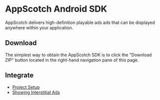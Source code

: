 AppScotch Android SDK
=================

AppScotch delivers high-definition playable ads ads that can be displayed anywhere within your application.

## Download

The simplest way to obtain the AppScotch SDK is to click the "Download ZIP" button located in the right-hand navigation pane of this page.

## Integrate
- [Project Setup](https://github.com/AppScotch/AppScotch-Android-SDK/wiki/Project-Setup)
- [Showing Interstitial Ads](https://github.com/AppScotch/AppScotch-Android-SDK/wiki/Showing-Interstitial-Ads)
